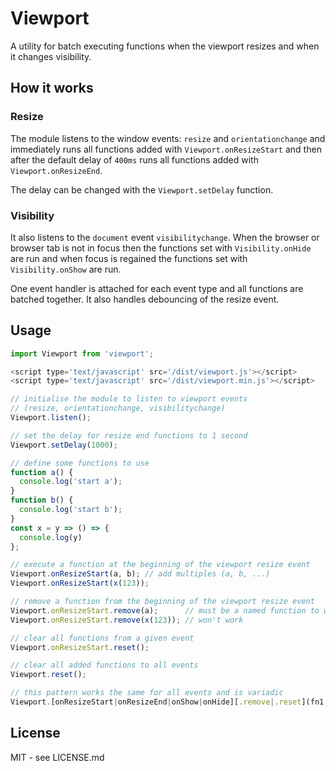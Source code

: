 # Viewport

A utility for batch executing functions when the viewport resizes and when it changes visibility.

## How it works

### Resize 

The module listens to the window events: ```resize``` and ```orientationchange``` and immediately runs all functions added with ```Viewport.onResizeStart``` and then after the default delay of ```400ms``` runs all functions added with ```Viewport.onResizeEnd```. 

The delay can be changed with the ```Viewport.setDelay``` function.

### Visibility

It also listens to the ```document``` event ```visibilitychange```. When the browser or browser tab is not in focus then the functions set with ```Visibility.onHide``` are run and when focus is regained the functions set with ```Visibility.onShow``` are run.

One event handler is attached for each event type and all functions are batched together. It also handles debouncing of the resize event.

## Usage

```javascript
import Viewport from 'viewport';
```

```javascript
<script type='text/javascript' src='/dist/viewport.js'></script>
<script type='text/javascript' src='/dist/viewport.min.js'></script>
```

```javascript
// initialise the module to listen to viewport events
// (resize, orientationchange, visibilitychange)
Viewport.listen();

// set the delay for resize end functions to 1 second
Viewport.setDelay(1000);

// define some functions to use
function a() {
  console.log('start a');
}
function b() {
  console.log('start b');
}
const x = y => () => {
  console.log(y)
};

// execute a function at the beginning of the viewport resize event
Viewport.onResizeStart(a, b); // add multiples (a, b, ...)
Viewport.onResizeStart(x(123));

// remove a function from the beginning of the viewport resize event
Viewport.onResizeStart.remove(a);      // must be a named function to work
Viewport.onResizeStart.remove(x(123)); // won't work

// clear all functions from a given event
Viewport.onResizeStart.reset();

// clear all added functions to all events
Viewport.reset();

// this pattern works the same for all events and is variadic
Viewport.[onResizeStart|onResizeEnd|onShow|onHide][.remove|.reset](fn1, fn2, ...)
```

## License

MIT - see LICENSE.md
